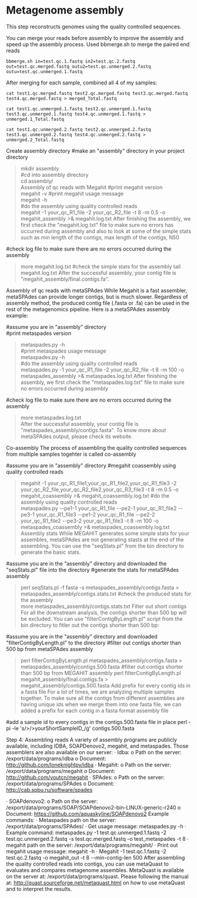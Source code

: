 # Metagenome assembly
This step reconstructs genomes using the quality controlled sequences. 

You can merge your reads before assembly to improve the assembly and speed up the assembly process.
Used bbmerge.sh to merge the paired end reads

```
bbmerge.sh in=test.qc.1.fastq in2=test.qc.2.fastq out=test.qc.merged.fastq outu2=test.qc.unmerged.2.fastq outu=test.qc.unmerged.1.fastq
```
After merging for each sample, combined all 4 of my samples:

```
cat test1.qc.merged.fastq test2.qc.merged.fastq test3.qc.merged.fastq test4.qc.merged.fastq > merged_Total.fastq

cat test1.qc.unmerged.1.fastq test2.qc.unmerged.1.fastq test3.qc.unmerged.1.fastq test4.qc.unmerged.1.fastq > unmerged.1_Total.fastq

cat test1.qc.unmerged.2.fastq test2.qc.unmerged.2.fastq test3.qc.unmerged.2.fastq test4.qc.unmerged.2.fastq > unmerged.2_Total.fastq
```



Create assembly directory
#make an "assembly" directory in your project directory  
>mkdir assembly  
#cd into assembly directory  
>cd assembly/  
Assembly of qc reads with Megahit
#print megahit version  
>megahit -v
#print megahit usage message   
>megahit -h  
#do the assembly using quality controlled reads  
>megahit -1 your_qc_R1_file -2 your_qc_R2_file -t 8 -m 0.5 -o megahit_assembly  >& megahit.log.txt 
After finishing the assembly, we first check the "megahit.log.txt" file to make sure no errors has occurred during assembly and also to look at some of the simple stats such as min length of the contigs, max length of the contigs, N50

#check log file to make sure there are no errors occurred during the assembly
>more megahit.log.txt
#check the simple stats for the assembly
>tail megahit.log.txt
After the successful assembly, your contig file is "megahit_assembly/final.contigs.fa".

Assembly of qc reads with metaSPAdes
While Megahit is a fast assembler, metaSPAdes can provide longer contigs, but is much slower. Regardless of assembly method, the produced contig file (.fasta or .fa) can be used in the rest of the metagenomics pipeline. Here is a metaSPAdes assembly example:

#assume you are in "assembly" directory  
#print metaspades version  
>metaspades.py -h  
#print metaspades usage message  
>metaspades.py -h  
#do the assembly using quality controlled reads  
>metaspades.py -1 your_qc_R1_file -2 your_qc_R2_file -t 8 -m 100 -o metaspades_assembly  >& metaspades.log.txt
After finishing the assembly, we first check the "metaspades.log.txt" file to make sure no errors occurred during assembly

#check log file to make sure there are no errors occurred during the assembly
>more metaspades.log.txt  
After the successful assembly, your contig file is "metaspades_assembly/contigs.fasta". To know more about metaSPAdes output, please check its website.

Co-assembly
The process of assembling the quality controlled sequences from multiple samples togehter is called co-assembly

#assume you are in "assembly" directory
#megahit coassembly using quality controlled reads  
>megahit -1 your_qc_R1_file1,your_qc_R1_file2,your_qc_R1_file3 -2 your_qc_R2_file,your_qc_R2_file2,your_qc_R3_file3 -t 8 -m 0.5 -o megahit_coassembly >& megahit_coassembly.log.txt
#do the assembly using quality controlled reads  
>metaspades.py --pe1-1 your_qc_R1_file --pe2-1 your_qc_R1_file2 --pe3-1 your_qc_R1_file3  --pe1-2 your_qc_R1_file --pe2-2 your_qc_R1_file2 --pe3-2 your_qc_R1_file3  -t 8 -m 100 -o metaspades_coassembly  >& metaspades_coassembly.log.txt
Assembly stats
While MEGAHIT generates some simple stats for your assembles, metaSPAdes are not generating stasts at the end of the assembling. You can use the "seqStats.pl" from the bin directory to generate the basic stats.

#assume you are in the "assembly" directory and downloaded the "seqStats.pl" file into the directory
#generate the stats for metaSPAdes assembly
>perl seqStats.pl -f fasta -s metaspades_assembly/contigs.fasta > metaspades_assembly/contigs.stats.txt
#check the produced stats for the assembly  
>more metaspades_assembly/contigs.stats.txt
Filter out short contigs
For all the downstream analysis, the contigs shorter than 500 bp will be excluded. You can use "filterContigByLength.pl" script from the bin directory to fitler out the contigs shorter than 500 bp:

#assume you are in the "assembly" directory and downloaded "filterContigByLength.pl" to the directory
#filter out contigs shorter than 500 bp from metaSPAdes assembly
>perl filterContigByLength.pl metaspades_assembly/contigs.fasta > metaspades_assembly/contigs.500.fasta
#filter out contigs shorter than 500 bp from MEGAHIT assembly
>perl filterContigByLength.pl megahit_assembly/final.contigs.fa > megahit_assembly/contigs.500.fasta
Add prefix for every contig ids in a fasta file
For a lot of times, we are analyzing multiple samples together. To make sure all the contigs from different assemblies are having unique ids when we merge them into one fasta file, we can added a prefix for each contig in a fasta format assembly file

#add a sample id to every contigs in the contigs.500.fasta file in place
perl -pi -le 's/>/>yourShortSampleID_/g' contigs.500.fasta



Step 4: Assembling reads
A variety of assembly programs are publicly available, including IDBA, SOAPDenovo2, megahit, and metaspades. Those assemblers are also available on our server: 
· Idba: 
	o Path on the server: /export/data/programs/idba
	o Document: http://github.com/loneknightpy/idba
· Megahit: 
	o Path on the server: /export/data/programs/megahit
	o Document: http://github.com/voutcn/megahit
· SPAdes: 
	o Path on the server: /export/data/programs/SPAdes
	o Document: http://cab.spbu.ru/software/spades
		 
· SOAPdenovo2: 
	o Path on the server: /export/data/programs/SOAP/SOAPdenovo2-bin-LINUX-generic-r240
	o Document: https://github.com/aquaskyline/SOAPdenovo2
Example commands: 
· Metaspades path on the server: /export/data/programs/SPAdes/
· Get usage message: metaspades.py -h
· Example command: metaspades.py -1 test.qc.unmerged.1.fastq -2 test.qc.unmerged.2.fastq -s test.qc.merged.fastq -o test_metaspades -t 8
· megahit path on the server: /export/data/programs/megahit/
· Print out megahit usage message:  megahit -h
· Megahit -1 test.qc.1.fastq -2 test.qc.2.fastq -o megahit_out -t 8 --min-contig-len 500 
After assembling the quality controlled reads into contigs, you can use metaQuast to evaluates and compares metagenome assembles. MetaQuast is available on the server at: /export/data/programs/quast. Please following the manual at: http://quast.sourceforge.net/metaquast.html on how to use metaQuast and to interpret the results. 